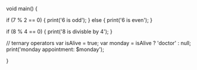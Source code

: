 void main() {

if (7 % 2 == 0) { print('6 is odd'); } else { print('6 is even'); }

if (8 % 4 == 0) { print('8 is divisble by 4'); }

// ternary operators var isAlive = true; var monday = isAlive ? 'doctor' : null; print('monday appointment: $monday');

}
